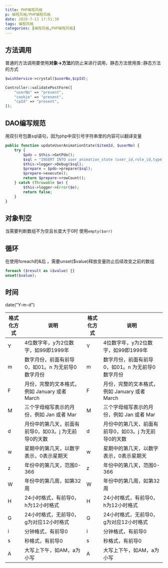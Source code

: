```yaml
---
title: PHP编程风格
p: 编程风格/PHP编程风格
date: 2020-7-13 17:51:30
tags: 编程风格
categories: [编程风格,PHP编程风格]
---
```


## 方法调用

普通的方法调用要使用**对象->方法**的防止来进行调用，静态方法使用类::静态方法的方式
```php
$wishService->crystal($userNo,$cpId);

Controller::validatePostForm([
    "userNo" => "present",
    "cookie" => "present",
    "cpId" => "present",
]);
```

## DAO编写规范

用双引号包裹sql语句，因为php中双引号字符串里的内容可以翻译变量

```php
public function updateUserAnimationState($itemId, $userNo) {
    try {
        $pdo = $this->GetPdo();
        $sql = "INSERT INTO user_animation_state (user_id,role_id,type,animation_id,delsign) VALUES ($userNo,990,0,$itemId,0) ON DUPLICATE key UPDATE animation_id = $itemId";
        $this->logger->Debug($sql);
        $prepare = $pdo->prepare($sql);
        $prepare->execute();
        return $prepare->rowCount();
    } catch (Throwable $e) {
        $this->logger->Error($e);
        return false;
    }
}
```

## 对象判空

当需要判断数组不为空且长度大于0时
使用`empty($arr)`

## 循环

在使用foreach的&后 ，需要unset($value)释放变量防止后续改变之前的数组

```php
foreach ($result as &$value) {}
unset($value);
```

## 时间

date("Y-m-d") 

| 格式化方式 | 说明                                               | 格式化方式 | 说明                                               |
| ---------- | ---------------------------------------------------- | ---------- | ---------------------------------------------------- |
| Y          | 4位数字年，y为2位数字，如99即1999年     | Y          | 4位数字年，y为2位数字，如99即1999年     |
| m          | 数字月份，前面有前导0，如01。n 为无前导0数字月份 | m          | 数字月份，前面有前导0，如01。n 为无前导0数字月份 |
| F          | 月份，完整的文本格式，例如 January 或者 March | F          | 月份，完整的文本格式，例如 January 或者 March |
| M          | 三个字母缩写表示的月份，例如 Jan 或者 Mar | M          | 三个字母缩写表示的月份，例如 Jan 或者 Mar |
| d          | 月份中的第几天，前面有前导0，如03。j 为无前导0的天数 | d          | 月份中的第几天，前面有前导0，如03。j 为无前导0的天数 |
| w          | 星期中的第几天，以数字表示，0表示星期天 | w          | 星期中的第几天，以数字表示，0表示星期天 |
| z          | 年份中的第几天，范围0-366                  | z          | 年份中的第几天，范围0-366                  |
| W          | 年份中的第几周，如第32周                  | W          | 年份中的第几周，如第32周                  |
| H          | 24小时格式，有前导0，h为12小时格式     | H          | 24小时格式，有前导0，h为12小时格式     |
| G          | 24小时格式，无前导0，g为对应12小时格式 | G          | 24小时格式，无前导0，g为对应12小时格式 |
| i          | 分钟格式，有前导0                            | i          | 分钟格式，有前导0                            |
| s          | 秒格式，有前导0                               | s          | 秒格式，有前导0                               |
| A          | 大写上下午，如AM，a为小写                 | A          | 大写上下午，如AM，a为小写                 |